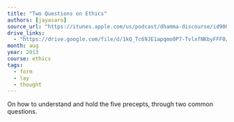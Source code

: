 ```yaml
---
title: "Two Questions on Ethics"
authors: [jayasaro]
source_url: "https://itunes.apple.com/us/podcast/dhamma-discourse/id900096241?mt=2&i=1000316370556"
drive_links:
  - "https://drive.google.com/file/d/1kQ_Tc69JE1apqmo0P7-TvlxfNKbyFFF0/view?usp=drivesdk"
month: aug
year: 2013
course: ethics
tags:
  - form
  - lay
  - thought
---
```


On how to understand and hold the five precepts, through two common questions.
